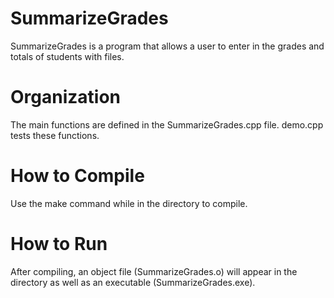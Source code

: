 # SummarizeGrades
SummarizeGrades is a program that allows a user to enter in the grades and totals of students with files.
# Organization
The main functions are defined in the SummarizeGrades.cpp file. demo.cpp tests these functions.
# How to Compile
Use the make command while in the directory to compile.
# How to Run
After compiling, an object file (SummarizeGrades.o) will appear in the directory as well as an executable (SummarizeGrades.exe).

